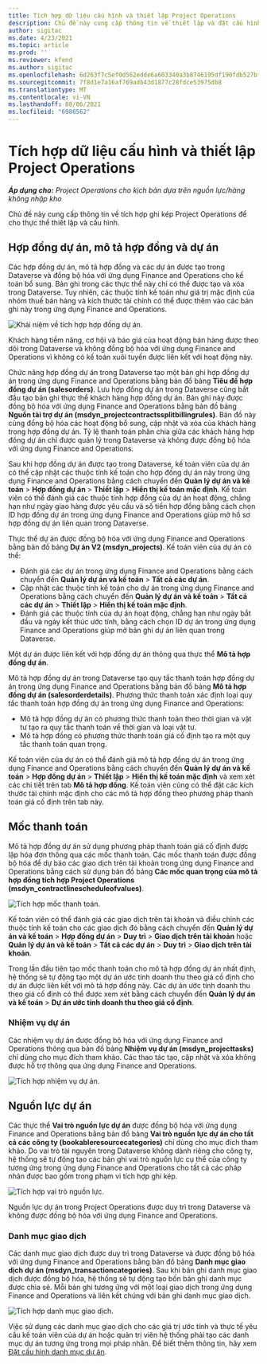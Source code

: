 ```yaml
---
title: Tích hợp dữ liệu cấu hình và thiết lập Project Operations
description: Chủ đề này cung cấp thông tin về thiết lập và đặt cấu hình bản đồ ghi kép của Project Operations.
author: sigitac
ms.date: 4/23/2021
ms.topic: article
ms.prod: ''
ms.reviewer: kfend
ms.author: sigitac
ms.openlocfilehash: 6d263f7c5ef0d562edde6a603340a3b8746195df190fdb527bfa40297f68eed2
ms.sourcegitcommit: 7f8d1e7a16af769adb43d1877c28fdce53975db8
ms.translationtype: MT
ms.contentlocale: vi-VN
ms.lasthandoff: 08/06/2021
ms.locfileid: "6986562"
---
```

# <a name="project-operations-setup-and-configuration-data-integration"></a>Tích hợp dữ liệu cấu hình và thiết lập Project Operations

_**Áp dụng cho:** Project Operations cho kịch bản dựa trên nguồn lực/hàng không nhập kho_

Chủ đề này cung cấp thông tin về tích hợp ghi kép Project Operations để cho thực thể thiết lập và cấu hình.

## <a name="project-contracts-contract-lines-and-projects"></a>Hợp đồng dự án, mô tả hợp đồng và dự án

Các hợp đồng dự án, mô tả hợp đồng và các dự án được tạo trong Dataverse và đồng bộ hóa với ứng dụng Finance and Operations cho kế toán bổ sung. Bản ghi trong các thực thể này chỉ có thể được tạo và xóa trong Dataverse. Tuy nhiên, các thuộc tính kế toán như giá trị mặc định của nhóm thuế bán hàng và kích thước tài chính có thể được thêm vào các bản ghi này trong ứng dụng Finance and Operations.

  ![Khái niệm về tích hợp hợp đồng dự án.](./media/1ProjectContract.jpg)

Khách hàng tiềm năng, cơ hội và báo giá của hoạt động bán hàng được theo dõi trong Dataverse và không đồng bộ hóa với ứng dụng Finance and Operations vì không có kế toán xuôi tuyến được liên kết với hoạt động này.

Chức năng hợp đồng dự án trong Dataverse tạo một bản ghi hợp đồng dự án trong ứng dụng Finance and Operations bằng bản đồ bảng **Tiêu đề hợp đồng dự án (salesorders)**. Lưu hợp đồng dự án trong Dataverse cũng bắt đầu tạo bản ghi thực thể khách hàng hợp đồng dự án. Bản ghi này được đồng bộ hóa với ứng dụng Finance and Operations bằng bản đồ bảng **Nguồn tài trợ dự án (msdyn\_projectcontractssplitbillingrules)**. Bản đồ này cũng đồng bộ hóa các hoạt động bổ sung, cập nhật và xóa của khách hàng trong hợp đồng dự án. Tỷ lệ thanh toán phân chia giữa các khách hàng hợp đồng dự án chỉ được quản lý trong Dataverse và không được đồng bộ hóa với ứng dụng Finance and Operations.

Sau khi hợp đồng dự án được tạo trong Dataverse, kế toán viên của dự án có thể cập nhật các thuộc tính kế toán cho hợp đồng dự án này trong ứng dụng Finance and Operations bằng cách chuyển đến **Quản lý dự án và kế toán** > **Hợp đồng dự án** > **Thiết lập** > **Hiển thị kế toán mặc định**. Kế toán viên có thể đánh giá các thuộc tính hợp đồng của dự án hoạt động, chẳng hạn như ngày giao hàng được yêu cầu và số tiền hợp đồng bằng cách chọn ID hợp đồng dự án trong ứng dụng Finance and Operations giúp mở hồ sơ hợp đồng dự án liên quan trong Dataverse.

Thực thể dự án được đồng bộ hóa với ứng dụng Finance and Operations bằng bản đồ bảng **Dự án V2 (msdyn\_projects)**. Kế toán viên của dự án có thể:

  - Đánh giá các dự án trong ứng dụng Finance and Operations bằng cách chuyển đến **Quản lý dự án và kế toán** > **Tất cả các dự án**. 
  - Cập nhật các thuộc tính kế toán cho dự án trong ứng dụng Finance and Operations bằng cách chuyển đến **Quản lý dự án và kế toán** > **Tất cả các dự án** > **Thiết lập** > **Hiển thị kế toán mặc định**.  
  - Đánh giá các thuộc tính của dự án hoạt động, chẳng hạn như ngày bắt đầu và ngày kết thúc ước tính, bằng cách chọn ID dự án trong ứng dụng Finance and Operations giúp mở bản ghi dự án liên quan trong Dataverse.

Một dự án được liên kết với hợp đồng dự án thông qua thực thể **Mô tả hợp đồng dự án**.

Mô tả hợp đồng dự án trong Dataverse tạo quy tắc thanh toán hợp đồng dự án trong ứng dụng Finance and Operations bằng bản đồ bảng **Mô tả hợp đồng dự án (salesorderdetails)**. Phương thức thanh toán xác định loại quy tắc thanh toán hợp đồng dự án trong ứng dụng Finance and Operations:

  - Mô tả hợp đồng dự án có phương thức thanh toán theo thời gian và vật tư tạo ra quy tắc thanh toán về thời gian và loại vật tư.
  - Mô tả hợp đồng có phương thức thanh toán giá cố định tạo ra một quy tắc thanh toán quan trọng.

Kế toán viên của dự án có thể đánh giá mô tả hợp đồng dự án trong ứng dụng Finance and Operations bằng cách chuyển đến **Quản lý dự án và kế toán** > **Hợp đồng dự án** > **Thiết lập** > **Hiển thị kế toán mặc định** và xem xét các chi tiết trên tab **Mô tả hợp đồng**. Kế toán viên cũng có thể đặt các kích thước tài chính mặc định cho các mô tả hợp đồng theo phương pháp thanh toán giá cố định trên tab này.

## <a name="billing-milestones"></a>Mốc thanh toán

Mô tả hợp đồng dự án sử dụng phương pháp thanh toán giá cố định được lập hóa đơn thông qua các mốc thanh toán. Các mốc thanh toán được đồng bộ hóa để dự báo các giao dịch trên tài khoản trong ứng dụng Finance and Operations bằng cách sử dụng bản đồ bảng **Các mốc quan trọng của mô tả hợp đồng tích hợp Project Operations (msdyn\_contractlinescheduleofvalues)**.

  ![Tích hợp mốc thanh toán.](./media/2Milestones.jpg)

Kế toán viên có thể đánh giá các giao dịch trên tài khoản và điều chỉnh các thuộc tính kế toán cho các giao dịch đó bằng cách chuyển đến **Quản lý dự án và kế toán** > **Hợp đồng dự án** > **Duy trì** > **Giao dịch trên tài khoản** hoặc **Quản lý dự án và kế toán** > **Tất cả các dự án** > **Duy trì** > **Giao dịch trên tài khoản**.

Trong lần đầu tiên tạo mốc thanh toán cho mô tả hợp đồng dự án nhất định, hệ thống sẽ tự động tạo một dự án ước tính doanh thu theo giá cố định cho dự án được liên kết với mô tả hợp đồng này. Các dự án ước tính doanh thu theo giá cố định có thể được xem xét bằng cách chuyển đến **Quản lý dự án và kế toán** > **Dự án ước tính doanh thu theo giá cố định**.

### <a name="project-tasks"></a>Nhiệm vụ dự án

Các nhiệm vụ dự án được đồng bộ hóa với ứng dụng Finance and Operations thông qua bản đồ bảng **Nhiệm vụ dự án (msdyn\_projecttasks)** chỉ dùng cho mục đích tham khảo. Các thao tác tạo, cập nhật và xóa không được hỗ trợ thông qua ứng dụng Finance and Operations.

  ![Tích hợp nhiệm vụ dự án.](./media/3Tasks.jpg)

## <a name="project-resources"></a>Nguồn lực dự án

Các thực thể **Vai trò nguồn lực dự án** được đồng bộ hóa với ứng dụng Finance and Operations bằng bản đồ bảng **Vai trò nguồn lực dự án cho tất cả các công ty (bookableresourcecategories)** chỉ dùng cho mục đích tham khảo. Do vai trò tài nguyên trong Dataverse không dành riêng cho công ty, hệ thống sẽ tự động tạo các bản ghi vai trò nguồn lực cụ thể của công ty tương ứng trong ứng dụng Finance and Operations cho tất cả các pháp nhân được bao gồm trong phạm vi tích hợp ghi kép.

![Tích hợp vai trò nguồn lực.](./media/5Resources.jpg)

Nguồn lực dự án trong Project Operations được duy trì trong Dataverse và không được đồng bộ hóa với ứng dụng Finance and Operations.

### <a name="transaction-categories"></a>Danh mục giao dịch

Các danh mục giao dịch được duy trì trong Dataverse và được đồng bộ hóa với ứng dụng Finance and Operations bằng bản đồ bảng **Danh mục giao dịch dự án (msdyn\_transactioncategories)**. Sau khi bản ghi danh mục giao dịch được đồng bộ hóa, hệ thống sẽ tự động tạo bốn bản ghi danh mục được chia sẻ. Mỗi bản ghi tương ứng với một loại giao dịch trong ứng dụng Finance and Operations và liên kết chúng với bản ghi danh mục giao dịch.

![Tích hợp danh mục giao dịch.](./media/4TransactionCategories.jpg)

Việc sử dụng các danh mục giao dịch cho các giá trị ước tính và thực tế yêu cầu kế toán viên của dự án hoặc quản trị viên hệ thống phải tạo các danh mục dự án tương ứng trong mọi pháp nhân. Để biết thêm thông tin, hãy xem [Đặt cấu hình danh mục dự án](../project-accounting/configure-project-categories.md).
